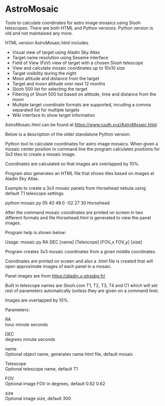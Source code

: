# AstroMosaic

Tools to calculate coordinates for astro image mosaics using Slooh
telescopes. There are both HTML and Python versions. Python version is 
old and not maintaioed any more.

HTML version AstroMosaic.html includes 
- Visual view of target using Aladin Sky Atlas
- Target name resolution using Sesame interface
- Field of View (FoV) view of target with a chosen Slooh telescope
- View and calculate mosaic coordinates up to 10x10 size
- Target visibility during the night
- Moon altitude and distance from the target
- Target and moon altitude over next 12 months
- Slooh 500 list for selecting the target
- Filtering of Slooh 500 list based on altitude, time and distance from the moon
- Multiple target coordinate formats are supported, incuding a comma separated list
  for multiple targets
- Wiki interface to show target information

AstroMosaic.html can be found at https://www.ruuth.xyz/AstroMosaic.html.

Below is a description of the older standalone Python version.

Python tool to calculate coordinates for astro image mosaics. When given 
a mosaic center position in command line the program calculates positions
for 3x3 tiles to create a mosaic image.

Coordinates are calculated so that images are overlapped by 10%.

Program also generates an HTML file that shows tiles based on images
at Aladin Sky Atlas.

Example to create a 3x3 mosaic panels from Horsehead nebula using
default T1 telescope settings.

  python mosaic.py 05 40 49.0 -02 27 30 Horsehead

After the command mosaic coordinates are printed on screen in two different 
formats and file Horsehead.html is generated to view the panel images.

Program help is shown below:

Usage: mosaic.py RA DEC [name] [Telescope] [FOV_x FOV_y] [size]

Program creates 3x3 mosaic coordinates from a given middle coordinates.

Coordinates are printed on screen and also a <name>.html file is created
that will open approximate images of each panel in a mosaic.

Panel images are from https://aladin.u-strasbg.fr/

Built in telescope names are Slooh.com T1, T2, T3, T4 and C1 which will
set rest of parameters automatically (unless they are given on a command line).

Images are overlapped by 10%.

Parameters:

RA          
hour minute seconds

DEC         
degrees minute seconds

name        
Optional object name, generates name.html file, default mosaic

Telescope   
Optional telescope name, default T1

FOV         
Optional image FOV in degrees, default 0.62 0.62

size        
Optional image size, default 300
